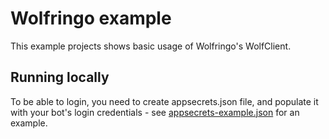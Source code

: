 ﻿# Wolfringo example
This example projects shows basic usage of Wolfringo's WolfClient.

## Running locally
To be able to login, you need to create appsecrets.json file, and populate it with your bot's login credentials - see [appsecrets-example.json](appsettings-example.json) for an example.